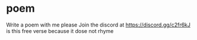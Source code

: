 # poem
Write a poem with me please
Join the discord at https://discord.gg/c2fr6kJ
is this free verse because it dose not rhyme 
